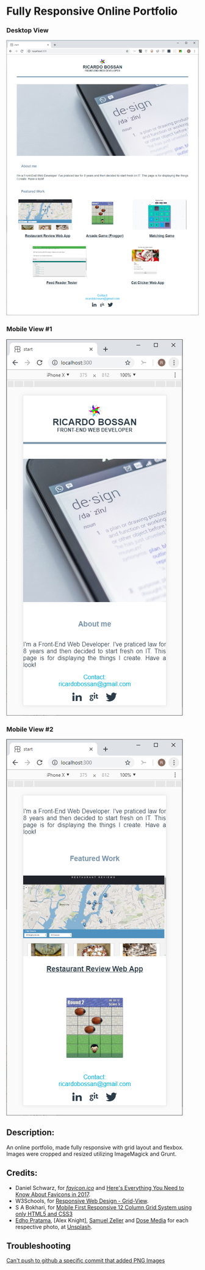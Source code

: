 # Fully Responsive Online Portfolio

### Desktop View
![App View Desktop][10]

### Mobile View #1
![App View Mobile 1][11]

### Mobile View #2
![App View Mobile 2][12]

## Description:

An online portfolio, made fully responsive with grid layout and flexbox.
Images were cropped and resized utilizing ImageMagick and Grunt.

## Credits:

* Daniel Schwarz, for [_favicon.ico_][0] and [Here's Everything You Need to Know About Favicons in 2017][1].
* W3Schools, for [Responsive Web Design - Grid-View][2].
* S A Bokhari, for [Mobile First Responsive 12 Column Grid System using only HTML5 and CSS3][3]
* [Edho Pratama][4], [Alex Knight], [Samuel Zeller][6] and [Dose Media][7] for each respective photo, at [Unsplash][8].

## Troubleshooting

[Can't push to github a specific commit that added PNG Images][9]

[0]:https://www.favicon-generator.org/download/2015-01-02/0a545a41260309571fbdbeb9f51b809a.ico
[1]:https://sympli.io/blog/2017/02/15/heres-everything-you-need-to-know-about-favicons-in-2017/
[2]:https://www.w3schools.com/css/css_rwd_grid.asp
[3]:https://www.youtube.com/watch?v=zln7HaX-NBw
[4]:https://unsplash.com/photos/T6fDN60bMWY
[5]:https://unsplash.com/photos/2EJCSULRwC8
[6]:https://unsplash.com/photos/VK284NKoAVU
[7]:https://unsplash.com/photos/DiTiYQx0mh4
[8]:https://unsplash.com
[9]:https://stackoverflow.com/questions/53732479/cant-push-to-github-a-specific-commit-that-added-png-images?noredirect=1#comment94326841_53732479
[10]:/images_src/app/app-1.png "Desktop view"
[11]:/images_src/app/app-2.png "mobile view #1"
[12]:/images_src/app/app-3.png "mobile view #2"
